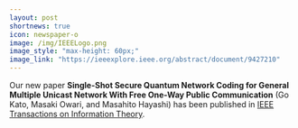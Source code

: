 ```yaml
---
layout: post
shortnews: true
icon: newspaper-o
image: /img/IEEELogo.png
image_style: "max-height: 60px;"
image_link: "https://ieeexplore.ieee.org/abstract/document/9427210"
---
```


Our new paper **Single-Shot Secure Quantum Network Coding for General Multiple Unicast Network With Free One-Way Public Communication** (Go Kato, Masaki Owari, and Masahito Hayashi) has been published in [IEEE Transactions on Information Theory](https://ieeexplore.ieee.org/abstract/document/9427210).


